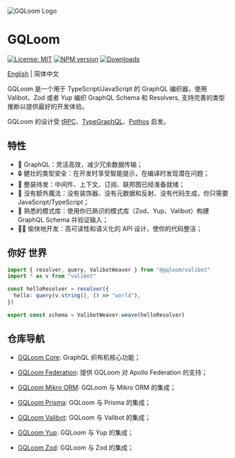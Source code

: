 ![GQLoom Logo](https://github.com/modevol-com/gqloom/blob/main/gqloom.svg?raw=true)

# GQLoom

[![License: MIT][license-image]][license-url]
[![NPM version][npm-image]][npm-url]
[![Downloads][downloads-image]][npm-url]

[English](./README.md) | 简体中文

GQLoom 是一个用于 TypeScript/JavaScript 的 GraphQL 编织器，使用 Valibot、Zod 或者 Yup 编织 GraphQL Schema 和 Resolvers, 支持完善的类型推断以提供最好的开发体验。

GQLoom 的设计受 [tRPC](https://trpc.io/)、[TypeGraphQL](https://typegraphql.com/)、[Pothos](https://pothos-graphql.dev/) 启发。

## 特性

* 🚀 GraphQL：灵活高效，减少冗余数据传输；
* 🔒 健壮的类型安全：在开发时享受智能提示，在编译时发现潜在问题；
* 🔋 整装待发：中间件、上下文、订阅、联邦图已经准备就绪；
* 🔮 没有额外魔法：没有装饰器、没有元数据和反射、没有代码生成，你只需要 JavaScript/TypeScript；
* 🧩 熟悉的模式库：使用你已熟识的模式库（Zod、Yup、Valibot）构建 GraphQL Schema 并验证输入；
* 🧑‍💻 愉快地开发：高可读性和语义化的 API 设计，使你的代码整洁；

## 你好 世界

```ts
import { resolver, query, ValibotWeaver } from "@gqloom/valibot"
import * as v from "valibot"

const helloResolver = resolver({
  hello: query(v.string(), () => "world"),
})

export const schema = ValibotWeaver.weave(helloResolver)
```

## 仓库导航

* [GQLoom Core](./packages/core/README.md): GraphQL 织布机核心功能；

* [GQLoom Federation](./packages/federation/README.md): 提供 GQLoom 对 Apollo Federation 的支持；

* [GQLoom Mikro ORM](./packages/mikro-orm/README.md): GQLoom 与 Mikro ORM 的集成；

* [GQLoom Prisma](./packages/prisma/README.md): GQLoom 与 Prisma 的集成；

* [GQLoom Valibot](./packages/valibot/README.md): GQLoom 与 Valibot 的集成；

* [GQLoom Yup](./packages/yup/README.md): GQLoom 与 Yup 的集成；

* [GQLoom Zod](./packages/zod/README.md): GQLoom 与 Zod 的集成；

[license-image]: https://img.shields.io/badge/License-MIT-brightgreen.svg?style=flat-square

[license-url]: https://opensource.org/licenses/MIT

[npm-image]: https://img.shields.io/npm/v/%40gqloom%2Fcore.svg?style=flat-square

[npm-url]: https://www.npmjs.com/package/@gqloom/core

[downloads-image]: https://img.shields.io/npm/dm/%40gqloom%2Fcore.svg?style=flat-square
